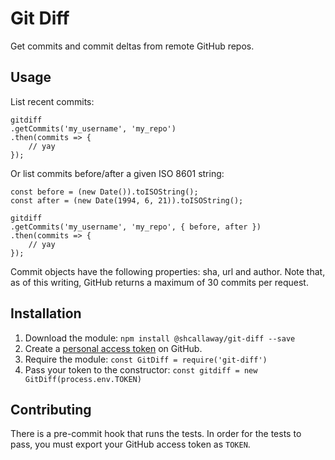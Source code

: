 # Git Diff

Get commits and commit deltas from remote GitHub repos.

## Usage 

List recent commits:

```
gitdiff
.getCommits('my_username', 'my_repo')
.then(commits => {
    // yay
});
```

Or list commits before/after a given ISO 8601 string:

```
const before = (new Date()).toISOString();
const after = (new Date(1994, 6, 21)).toISOString();

gitdiff
.getCommits('my_username', 'my_repo', { before, after })
.then(commits => {
    // yay
});
```

Commit objects have the following properties: sha, url and author. Note that, as of this writing, GitHub returns a maximum of 30 commits per request.

## Installation

1. Download the module: `npm install @shcallaway/git-diff --save`
2. Create a [personal access token](https://github.com/blog/1509-personal-api-tokens) on GitHub.
3. Require the module: `const GitDiff = require('git-diff')`
4. Pass your token to the constructor: `const gitdiff = new GitDiff(process.env.TOKEN)`

## Contributing

There is a pre-commit hook that runs the tests. In order for the tests to pass, you must export your GitHub access token as `TOKEN`.
